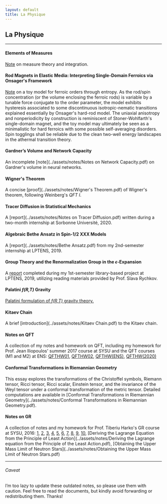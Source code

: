 ```yaml
---
layout: default
title: La Physique
---
```


## La Physique

---

#### Elements of Measures
[Note](../assets/notes/Measures.pdf) on measure theory and integration.

#### Rod Magnets in Elastic Media: Interpreting Single-Domain Ferroics via Onsager's Framework  
[Note](https://arxiv.org/abs/2206.01811) on a toy model for ferroic orders through entropy. As the rod/spin concentration (or the volume enclosing the ferroic rods) is variable by a tunable force conjugate to the order parameter, the model exhibits hysteresis associated to some discontinuous isotropic-nematic transitions explained essentially by Onsager's hard-rod model. The uniaxial anisotropy and nonperiodicity by construction is reminiscent of Stoner-Wohlfarth's single-domain magnet, and the toy model may ultimately be seen as a minimalistic for hard ferroics with some possible self-averaging disorders. Spin togglings shall be reliable due to the clean two-well energy landscapes in the athermal transition theory.

#### Gardner’s Volume and Network Capacity  
An incomplete [note](../assets/notes/Notes on Network Capacity.pdf) on Gardner's volume in neural networks.

#### Wigner's Theorem
A concise [proof](../assets/notes/Wigner's Theorem.pdf) of Wigner's theorem, following Weinberg's *QFT I*.

#### Tracer Diffusion in Statistical Mechanics  
A [report](../assets/notes/Notes on Tracer Diffusion.pdf) written during a two-month internship at Sorbonne Université, 2020.

#### Algebraic Bethe Ansatz in Spin-1/2 XXX Models
A [report](../assets/notes/Bethe Ansatz.pdf) from my 2nd-semester internship at LPTENS, 2019.

#### Group Theory and the Renormalization Group in the *ϵ*-Expansion 
A [report](../assets/notes/Group_Theory_and_the_Renormalization_Group_in_the_Epsilon_Expansion.pdf) completed during my 1st-semester library-based project at LPTENS, 2019, utilizing reading materials provided by Prof. Slava Rychkov.

#### Palatini *f(R,T)* Gravity  
[Palatini formulation of *f(R,T)* gravity theory.](https://link.springer.com/article/10.1140/epjc/s10052-018-5923-9)

#### Kitaev Chain
A brief [introduction](../assets/notes/Kitaev Chain.pdf) to the Kitaev chain.

#### Notes on QFT  
A collection of my notes and homework on QFT, including my homework for Prof. Jean Iliopoulos' summer 2017 course at SYSU and the QFT courses (M1 and M2) at ENS: [QFTHW01](../assets/notes/QFTHW01.pdf), [QFTHW02](../assets/notes/QFTHW02.pdf), [QFTHW(ENS)](../assets/notes/QFTHW(ENS).pdf), [QFTHW(2020)](../assets/notes/QFTHW(2020).pdf)

#### Conformal Transformations in Riemannian Geometry  
This essay explores the transformations of the Christoffel symbols, Riemann tensor, Ricci tensor, Ricci scalar, Einstein tensor, and the invariance of the Weyl tensor under a conformal transformation of the metric tensor. Detailed computations are available in [Conformal Transformations in Riemannian Geometry](../assets/notes/Conformal Transformations in Riemannian Geometry.pdf).

#### Notes on GR  
A collection of notes and my homework for Prof. Tiberiu Harko's GR course at SYSU, 2016: [1](../assets/notes/01.pdf), [2](../assets/notes/02.pdf), [3](../assets/notes/03.pdf), [4](../assets/notes/04.pdf), [5](../assets/notes/05.pdf), [6](../assets/notes/06.pdf), [7](../assets/notes/07.pdf), [8](../assets/notes/08.pdf), [9](../assets/notes/09.pdf), [10](../assets/notes/10.pdf), [Deriving the Lagrange Equation from the Principle of Least Action](../assets/notes/Deriving the Lagrange equation from the Principle of the Least Action.pdf), [Obtaining the Upper Mass Limit of Neutron Stars](../assets/notes/Obtaining the Upper Mass Limit of Neutron Stars.pdf)

---

###### Caveat
I’m too lazy to update these outdated notes, so please use them with caution. Feel free to read the documents, but kindly avoid forwarding or redistributing them. Thanks!
